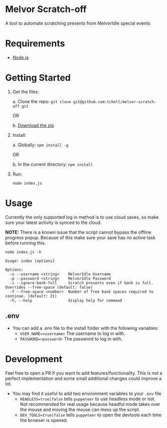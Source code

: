 # Melvor Scratch-off

A tool to automate scratching presents from MelvorIdle special events

# Requirements

- [Node.js](https://nodejs.org/en/)

# Getting Started

1. Get the files:

   a. Clone the repo: `git clone git@github.com:tchell/melvor-scratch-off.git`

   OR

   b. [Download the zip](https://github.com/tchell/melvor-scratch-off/archive/master.zip)

2. Install:

   a. Globally: `npm install -g`

   OR

   b. In the current directory: `npm install`

3. Run:
   ```
   node index.js
   ```

# Usage

Currently the only supported log in method is to use cloud saves, so make sure your latest activity is synced to the cloud.

**NOTE:** There is a known issue that the script cannot bypass the offline progress popup. Because of this make sure your save has no active task before running this.

```
node index.js -h

Usage: index [options]

Options:
  -u --username <string>    MelvorIdle Username
  -p --password <string>    MelvorIdle Password
  -i --ignore-bank-full     Scratch presents even if bank is full. Overrides --free-space (default: false)
  -f --free-space <number>  Number of free bank spaces required to  continue. (default: 21)
  -h, --help                display help for command
```

## .env

- You can add a .env file to the install folder with the following variables:
  - `USER_NAME=<username>` The username to log in with.
  - `PASSWORD=<password>` The password to log in with.

# Development

Feel free to open a PR if you want to add features/functionality. This is not a perfect implementation and some small additional changes could improve a lot.

- You may find it useful to add two environment variables to your `.env` file
  - `HEADLESS=true|false` tells `puppeteer` to use headless mode or not. Not recommended for real usage because headful mode takes over the mouse and moving the mouse can mess up the script.
  - `DEV_TOOLS=true|false` tells `puppeteer` to open the devtools each time the browser is opened.

